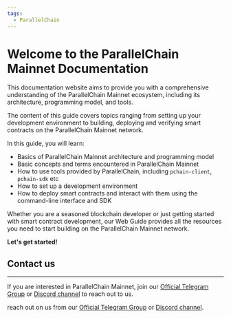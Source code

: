```yaml
---
tags:
  - ParallelChain 
---
```


# Welcome to the ParallelChain Mainnet Documentation

This documentation website aims to provide you with a comprehensive understanding of the ParallelChain Mainnet ecosystem, including its architecture, programming model, and tools.

The content of this guide covers topics ranging from setting up your development environment to building, deploying and verifying smart contracts on the ParallelChain Mainnet network.

In this guide, you will learn:

- Basics of ParallelChain Mainnet architecture and programming model
- Basic concepts and terms encountered in ParallelChain Mainnet
- How to use tools provided by ParallelChain, including `pchain-client`, `pchain-sdk` etc
- How to set up a development environment
- How to deploy smart contracts and interact with them using the command-line interface and SDK

Whether you are a seasoned blockchain developer or just getting started with smart contract development, our Web Guide provides all the resources you need to start building on the ParallelChain Mainnet network.

**Let's get started!**

## Contact us
---

If you are interested in ParallelChain Mainnet, join our [Official Telegram Group](https://t.me/parallelchainofficial) or [Discord channel](https://discord.gg/parallelchain) to reach out to us.

reach out on us from our [Official Telegram Group](https://t.me/parallelchainofficial) or [Discord channel](https://discord.gg/parallelchain). 
